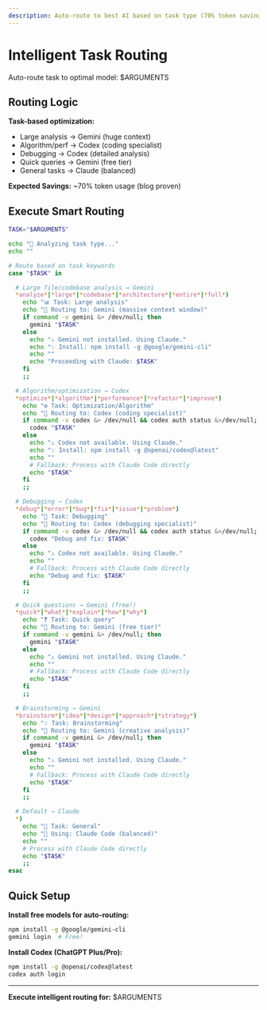 ```yaml
---
description: Auto-route to best AI based on task type (70% token savings)
---
```


# Intelligent Task Routing

Auto-route task to optimal model: $ARGUMENTS

## Routing Logic

**Task-based optimization:**
- Large analysis → Gemini (huge context)
- Algorithm/perf → Codex (coding specialist)
- Debugging → Codex (detailed analysis)
- Quick queries → Gemini (free tier)
- General tasks → Claude (balanced)

**Expected Savings:** ~70% token usage (blog proven)

## Execute Smart Routing

```bash
TASK="$ARGUMENTS"

echo "🎯 Analyzing task type..."
echo ""

# Route based on task keywords
case "$TASK" in

  # Large file/codebase analysis → Gemini
  *analyze*|*large*|*codebase*|*architecture*|*entire*|*full*)
    echo "📊 Task: Large analysis"
    echo "🎯 Routing to: Gemini (massive context window)"
    if command -v gemini &> /dev/null; then
      gemini "$TASK"
    else
      echo "⚠️ Gemini not installed. Using Claude."
      echo "💡 Install: npm install -g @google/gemini-cli"
      echo ""
      echo "Proceeding with Claude: $TASK"
    fi
    ;;

  # Algorithm/optimization → Codex
  *optimize*|*algorithm*|*performance*|*refactor*|*improve*)
    echo "⚙️ Task: Optimization/Algorithm"
    echo "🎯 Routing to: Codex (coding specialist)"
    if command -v codex &> /dev/null && codex auth status &>/dev/null; then
      codex "$TASK"
    else
      echo "⚠️ Codex not available. Using Claude."
      echo "💡 Install: npm install -g @openai/codex@latest"
      echo ""
      # Fallback: Process with Claude Code directly
      echo "$TASK"
    fi
    ;;

  # Debugging → Codex
  *debug*|*error*|*bug*|*fix*|*issue*|*problem*)
    echo "🐛 Task: Debugging"
    echo "🎯 Routing to: Codex (debugging specialist)"
    if command -v codex &> /dev/null && codex auth status &>/dev/null; then
      codex "Debug and fix: $TASK"
    else
      echo "⚠️ Codex not available. Using Claude."
      echo ""
      # Fallback: Process with Claude Code directly
      echo "Debug and fix: $TASK"
    fi
    ;;

  # Quick questions → Gemini (free!)
  *quick*|*what*|*explain*|*how*|*why*)
    echo "❓ Task: Quick query"
    echo "🎯 Routing to: Gemini (free tier)"
    if command -v gemini &> /dev/null; then
      gemini "$TASK"
    else
      echo "⚠️ Gemini not installed. Using Claude."
      echo ""
      # Fallback: Process with Claude Code directly
      echo "$TASK"
    fi
    ;;

  # Brainstorming → Gemini
  *brainstorm*|*idea*|*design*|*approach*|*strategy*)
    echo "💡 Task: Brainstorming"
    echo "🎯 Routing to: Gemini (creative analysis)"
    if command -v gemini &> /dev/null; then
      gemini "$TASK"
    else
      echo "⚠️ Gemini not installed. Using Claude."
      echo ""
      # Fallback: Process with Claude Code directly
      echo "$TASK"
    fi
    ;;

  # Default → Claude
  *)
    echo "📝 Task: General"
    echo "🎯 Using: Claude Code (balanced)"
    echo ""
    # Process with Claude Code directly
    echo "$TASK"
    ;;
esac
```

## Quick Setup

**Install free models for auto-routing:**
```bash
npm install -g @google/gemini-cli
gemini login  # Free!
```

**Install Codex (ChatGPT Plus/Pro):**
```bash
npm install -g @openai/codex@latest
codex auth login
```

---

**Execute intelligent routing for:** $ARGUMENTS

